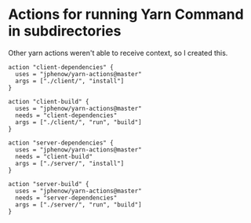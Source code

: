 # Actions for running Yarn Command in subdirectories

Other yarn actions weren't able to receive context, so I created this.

```
action "client-dependencies" {
  uses = "jphenow/yarn-actions@master"
  args = ["./client/", "install"]
}

action "client-build" {
  uses = "jphenow/yarn-actions@master"
  needs = "client-dependencies"
  args = ["./client/", "run", "build"]
}

action "server-dependencies" {
  uses = "jphenow/yarn-actions@master"
  needs = "client-build"
  args = ["./server/", "install"]
}

action "server-build" {
  uses = "jphenow/yarn-actions@master"
  needs = "server-dependencies"
  args = ["./server/", "run", "build"]
}
```
